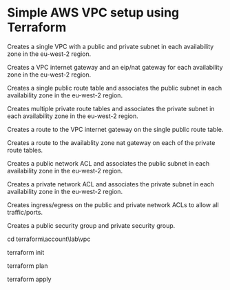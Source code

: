 # Simple AWS VPC setup using Terraform

Creates a single VPC with a public and private subnet in each availability zone in the eu-west-2 region.

Creates a VPC internet gateway and an eip/nat gateway for each availability zone in the eu-west-2 region.

Creates a single public route table and associates the public subnet in each availability zone in the eu-west-2 region.

Creates multiple private route tables and associates the private subnet in each availability zone in the eu-west-2 region.

Creates a route to the VPC internet gateway on the single public route table.

Creates a route to the availablity zone nat gateway on each of the private route tables.

Creates a public network ACL and associates the public subnet in each availability zone in the eu-west-2 region.

Creates a private network ACL and associates the private subnet in each availability zone in the eu-west-2 region.

Creates ingress/egress on the public and private network ACLs to allow all traffic/ports.

Creates a public security group and private security group.

cd terraform\account\lab\vpc

terraform init

terraform plan

terraform apply
